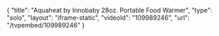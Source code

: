 {
    "title": "Aquaheat by Innobaby 28oz. Portable Food Warmer",
    "type": "solo",
    "layout": "iframe-static",
    "videoId": "109989246",
    "url": "\/tvpembed\/109989246"
}